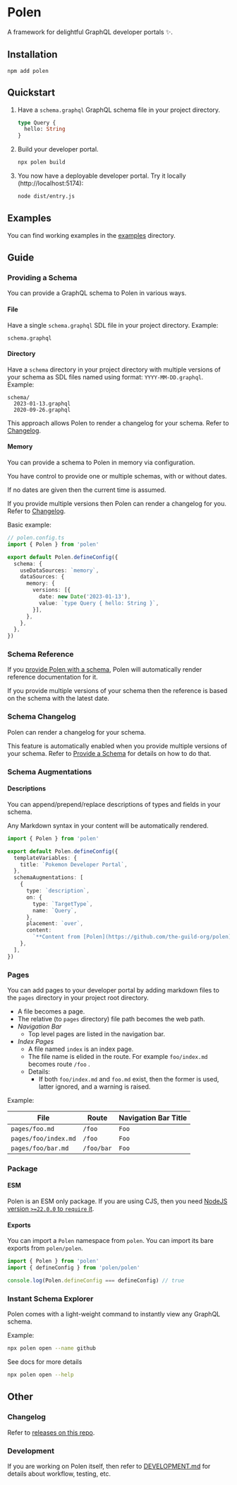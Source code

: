 # Polen

A framework for delightful GraphQL developer portals ✨.

## Installation

```
npm add polen
```

## Quickstart

1. Have a `schema.graphql` GraphQL schema file in your project directory.

   ```graphql
   type Query {
     hello: String
   }
   ```

2. Build your developer portal.

   ```sh
   npx polen build
   ```

3. You now have a deployable developer portal. Try it locally
   (http://localhost:5174):

   ```sh
   node dist/entry.js
   ```

## Examples

You can find working examples in the [examples](./examples) directory.

## Guide

### Providing a Schema

You can provide a GraphQL schema to Polen in various ways.

#### File

Have a single `schema.graphql` SDL file in your project directory. Example:

```
schema.graphql
```

#### Directory

Have a `schema` directory in your project directory with multiple versions of
your schema as SDL files named using format: `YYYY-MM-DD.graphql`. Example:

```
schema/
  2023-01-13.graphql
  2020-09-26.graphql
```

This approach allows Polen to render a changelog for your schema. Refer to
[Changelog](#changelog).

#### Memory

You can provide a schema to Polen in memory via configuration.

You have control to provide one or multiple schemas, with or without dates.

If no dates are given then the current time is assumed.

If you provide multiple versions then Polen can render a changelog for you.
Refer to [Changelog](#changelog).

Basic example:

```ts
// polen.config.ts
import { Polen } from 'polen'

export default Polen.defineConfig({
  schema: {
    useDataSources: `memory`,
    dataSources: {
      memory: {
        versions: [{
          date: new Date('2023-01-13'),
          value: `type Query { hello: String }`,
        }],
      },
    },
  },
})
```

### Schema Reference

If you [provide Polen with a schema](#providing-a-schema), Polen will
automatically render reference documentation for it.

If you provide multiple versions of your schema then the reference is based on
the schema with the latest date.

### Schema Changelog

Polen can render a changelog for your schema.

This feature is automatically enabled when you provide multiple versions of your
schema. Refer to [Provide a Schema](#providing-a-schema) for details on how to
do that.

### Schema Augmentations

#### Descriptions

You can append/prepend/replace descriptions of types and fields in your schema.

Any Markdown syntax in your content will be automatically rendered.

```ts
import { Polen } from 'polen'

export default Polen.defineConfig({
  templateVariables: {
    title: `Pokemon Developer Portal`,
  },
  schemaAugmentations: [
    {
      type: `description`,
      on: {
        type: `TargetType`,
        name: `Query`,
      },
      placement: `over`,
      content:
        `**Content from [Polen](https://github.com/the-guild-org/polen)**.`,
    },
  ],
})
```

### Pages

You can add pages to your developer portal by adding markdown files to the
`pages` directory in your project root directory.

- A file becomes a page.
- The relative (to `pages` directory) file path becomes the web path.
- _Navigation Bar_
  - Top level pages are listed in the navigation bar.
- _Index Pages_
  - A file named `index` is an index page.
  - The file name is elided in the route. For example `foo/index.md` becomes
    route `/foo` .
  - Details:
    - If both `foo/index.md` and `foo.md` exist, then the former is used, latter
      ignored, and a warning is raised.

Example:

| File                 | Route      | Navigation Bar Title |
| -------------------- | ---------- | -------------------- |
| `pages/foo.md`       | `/foo`     | `Foo`                |
| `pages/foo/index.md` | `/foo`     | `Foo`                |
| `pages/foo/bar.md`   | `/foo/bar` | `Foo`                |

### Package

#### ESM

Polen is an ESM only package. If you are using CJS, then you need
[NodeJS version `>=22.0.0` to `require` it](https://nodejs.org/api/modules.html#loading-ecmascript-modules-using-require).

#### Exports

You can import a `Polen` namespace from `polen`. You can import its bare exports
from `polen/polen`.

```ts
import { Polen } from 'polen'
import { defineConfig } from 'polen/polen'

console.log(Polen.defineConfig === defineConfig) // true
```

### Instant Schema Explorer

Polen comes with a light-weight command to instantly view any GraphQL schema.

Example:

```sh
npx polen open --name github
```

See docs for more details

```sh
npx polen open --help
```

## Other

### Changelog

Refer to
[releases on this repo](https://github.com/the-guild-org/polen/releases).

### Development

If you are working on Polen itself, then refer to
[DEVELOPMENT.md](./DEVELOPMENT.md) for details about workflow, testing, etc.
